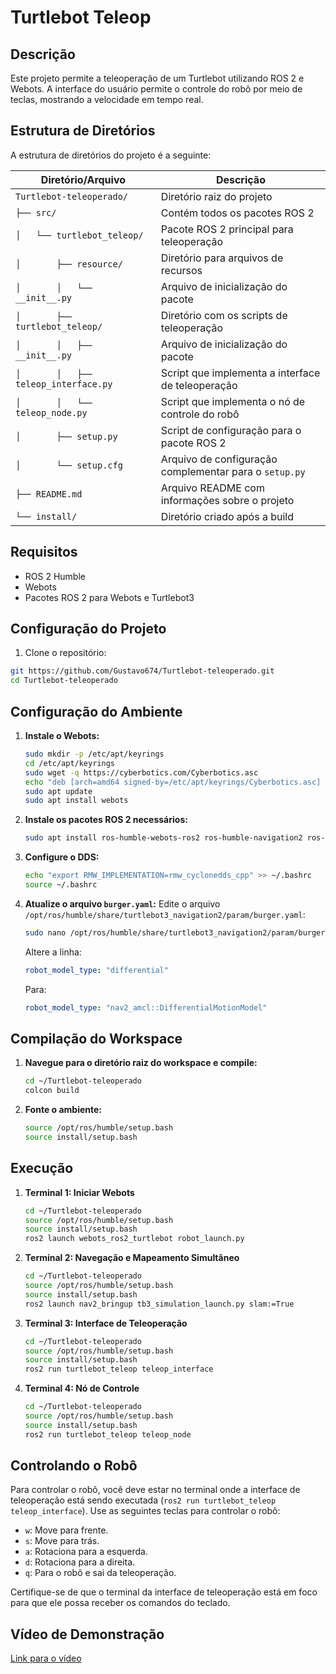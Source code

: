 # Turtlebot Teleop

## Descrição
Este projeto permite a teleoperação de um Turtlebot utilizando ROS 2 e Webots. A interface do usuário permite o controle do robô por meio de teclas, mostrando a velocidade em tempo real.

## Estrutura de Diretórios
A estrutura de diretórios do projeto é a seguinte:


| Diretório/Arquivo                       | Descrição                                                |
|-----------------------------------------|----------------------------------------------------------|
| `Turtlebot-teleoperado/`                | Diretório raiz do projeto                                |
| `├── src/`                              | Contém todos os pacotes ROS 2                            |
| `│   └── turtlebot_teleop/`             | Pacote ROS 2 principal para teleoperação                 |
| `│       ├── resource/`                 | Diretório para arquivos de recursos                      |
| `│       │   └── __init__.py`           | Arquivo de inicialização do pacote                       |
| `│       ├── turtlebot_teleop/`         | Diretório com os scripts de teleoperação                 |
| `│       │   ├── __init__.py`           | Arquivo de inicialização do pacote                       |
| `│       │   ├── teleop_interface.py`   | Script que implementa a interface de teleoperação        |
| `│       │   └── teleop_node.py`        | Script que implementa o nó de controle do robô           |
| `│       ├── setup.py`                  | Script de configuração para o pacote ROS 2               |
| `│       └── setup.cfg`                 | Arquivo de configuração complementar para o `setup.py`   |
| `├── README.md`                         | Arquivo README com informações sobre o projeto           |
| `└── install/`                          | Diretório criado após a build                            |

## Requisitos
- ROS 2 Humble
- Webots
- Pacotes ROS 2 para Webots e Turtlebot3

## Configuração do Projeto

1. Clone o repositório:
```bash
git https://github.com/Gustavo674/Turtlebot-teleoperado.git
cd Turtlebot-teleoperado
```

## Configuração do Ambiente

1. **Instale o Webots:**
    ```bash
    sudo mkdir -p /etc/apt/keyrings
    cd /etc/apt/keyrings
    sudo wget -q https://cyberbotics.com/Cyberbotics.asc
    echo "deb [arch=amd64 signed-by=/etc/apt/keyrings/Cyberbotics.asc] https://cyberbotics.com/debian binary-amd64/" | sudo tee /etc/apt/sources.list.d/Cyberbotics.list
    sudo apt update
    sudo apt install webots
    ```

2. **Instale os pacotes ROS 2 necessários:**
    ```bash
    sudo apt install ros-humble-webots-ros2 ros-humble-navigation2 ros-humble-nav2-bringup ros-humble-turtlebot3* ros-humble-rmw-cyclonedds-cpp ros-humble-nav2-simple-commander ros-humble-tf-transformations python3-transforms3d
    ```

3. **Configure o DDS:**
    ```bash
    echo "export RMW_IMPLEMENTATION=rmw_cyclonedds_cpp" >> ~/.bashrc
    source ~/.bashrc
    ```

4. **Atualize o arquivo `burger.yaml`:**
    Edite o arquivo `/opt/ros/humble/share/turtlebot3_navigation2/param/burger.yaml`:
    ```bash
    sudo nano /opt/ros/humble/share/turtlebot3_navigation2/param/burger.yaml
    ```
    Altere a linha:
    ```yaml
    robot_model_type: "differential"
    ```
    Para:
    ```yaml
    robot_model_type: "nav2_amcl::DifferentialMotionModel"
    ```

## Compilação do Workspace

1. **Navegue para o diretório raiz do workspace e compile:**
    ```bash
    cd ~/Turtlebot-teleoperado
    colcon build
    ```

2. **Fonte o ambiente:**
    ```bash
    source /opt/ros/humble/setup.bash
    source install/setup.bash
    ```

## Execução

1. **Terminal 1: Iniciar Webots**
    ```bash
    cd ~/Turtlebot-teleoperado
    source /opt/ros/humble/setup.bash
    source install/setup.bash
    ros2 launch webots_ros2_turtlebot robot_launch.py
    ```

2. **Terminal 2: Navegação e Mapeamento Simultâneo**
    ```bash
    cd ~/Turtlebot-teleoperado
    source /opt/ros/humble/setup.bash
    source install/setup.bash
    ros2 launch nav2_bringup tb3_simulation_launch.py slam:=True
    ```

3. **Terminal 3: Interface de Teleoperação**
    ```bash
    cd ~/Turtlebot-teleoperado
    source /opt/ros/humble/setup.bash
    source install/setup.bash
    ros2 run turtlebot_teleop teleop_interface
    ```

4. **Terminal 4: Nó de Controle**
    ```bash
    cd ~/Turtlebot-teleoperado
    source /opt/ros/humble/setup.bash
    source install/setup.bash
    ros2 run turtlebot_teleop teleop_node
    ```

## Controlando o Robô

Para controlar o robô, você deve estar no terminal onde a interface de teleoperação está sendo executada (`ros2 run turtlebot_teleop teleop_interface`). Use as seguintes teclas para controlar o robô:

- `w`: Move para frente.
- `s`: Move para trás.
- `a`: Rotaciona para a esquerda.
- `d`: Rotaciona para a direita.
- `q`: Para o robô e sai da teleoperação.

Certifique-se de que o terminal da interface de teleoperação está em foco para que ele possa receber os comandos do teclado.

## Vídeo de Demonstração
[Link para o vídeo](https://drive.google.com/file/d/1e1YzeNTJLjSPFr0Ow0qE5D45DKb8fLdS/view?usp=sharing)
